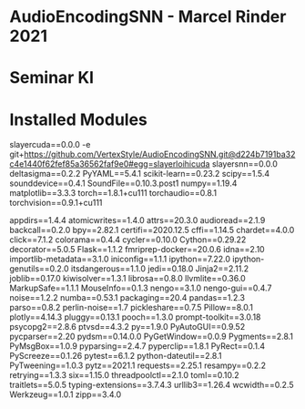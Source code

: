 # AudioEncodingSNN - Marcel Rinder 2021
# Seminar KI


# Installed Modules
slayercuda==0.0.0 -e git+https://github.com/VertexStyle/AudioEncodingSNN.git@d224b7191ba32c4e1440f62fef85a36562faf9e0#egg=slayerloihicuda
slayersnn==0.0.0
deltasigma==0.2.2
PyYAML==5.4.1
scikit-learn==0.23.2
scipy==1.5.4
sounddevice==0.4.1
SoundFile==0.10.3.post1
numpy==1.19.4
matplotlib==3.3.3
torch==1.8.1+cu111
torchaudio==0.8.1
torchvision==0.9.1+cu111

appdirs==1.4.4
atomicwrites==1.4.0
attrs==20.3.0
audioread==2.1.9
backcall==0.2.0
bpy==2.82.1
certifi==2020.12.5
cffi==1.14.5
chardet==4.0.0
click==7.1.2
colorama==0.4.4
cycler==0.10.0
Cython==0.29.22
decorator==5.0.5
Flask==1.1.2
fmriprep-docker==20.0.6
idna==2.10
importlib-metadata==3.1.0
iniconfig==1.1.1
ipython==7.22.0
ipython-genutils==0.2.0
itsdangerous==1.1.0
jedi==0.18.0
Jinja2==2.11.2
joblib==0.17.0
kiwisolver==1.3.1
librosa==0.8.0
llvmlite==0.36.0
MarkupSafe==1.1.1
MouseInfo==0.1.3
nengo==3.1.0
nengo-gui==0.4.7
noise==1.2.2
numba==0.53.1
packaging==20.4
pandas==1.2.3
parso==0.8.2
perlin-noise==1.7
pickleshare==0.7.5
Pillow==8.0.1
plotly==4.14.3
pluggy==0.13.1
pooch==1.3.0
prompt-toolkit==3.0.18
psycopg2==2.8.6
ptvsd==4.3.2
py==1.9.0
PyAutoGUI==0.9.52
pycparser==2.20
pydsm==0.14.0.0
PyGetWindow==0.0.9
Pygments==2.8.1
PyMsgBox==1.0.9
pyparsing==2.4.7
pyperclip==1.8.1
PyRect==0.1.4
PyScreeze==0.1.26
pytest==6.1.2
python-dateutil==2.8.1
PyTweening==1.0.3
pytz==2021.1
requests==2.25.1
resampy==0.2.2
retrying==1.3.3
six==1.15.0
threadpoolctl==2.1.0
toml==0.10.2
traitlets==5.0.5
typing-extensions==3.7.4.3
urllib3==1.26.4
wcwidth==0.2.5
Werkzeug==1.0.1
zipp==3.4.0
